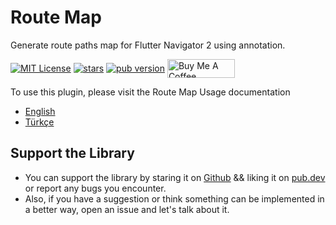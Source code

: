 # Route Map
Generate route paths map for Flutter Navigator 2 using annotation.

<p>    
<a href="https://img.shields.io/badge/License-MIT-green"><img     
align="center" src="https://img.shields.io/badge/License-MIT-green" alt="MIT License"></a>      
<a href="https://github.com/emintolgahanpolat/route_map"><img align="center" src="https://img.shields.io/github/stars/emintolgahanpolat/route_map?style=flat&logo=github&colorB=green&label=stars" alt="stars"></a>      
<a href="https://pub.dev/packages/route_map"><img     
align="center" src="https://img.shields.io/pub/v/route_map.svg?" alt="pub version"></a>      
<a href="https://www.buymeacoffee.com/emintpolat" target="_blank"><img align="center" src="https://cdn.buymeacoffee.com/buttons/v2/default-yellow.png" alt="Buy Me A Coffee" height="30px" width= "108px"></a>    
<p>  

To use this plugin, please visit the Route Map Usage documentation
- [English](https://github.com/emintolgahanpolat/route_map/blob/main/route_map/README.md)
- [Türkçe](https://github.com/emintolgahanpolat/route_map/blob/main/route_map/README.tr.md)


## Support the Library

- You can support the library by staring it on [Github](https://github.com/emintolgahanpolat/route_map) && liking it on [pub.dev](https://pub.dev/packages/route_map) or report any bugs you encounter.
- Also, if you have a suggestion or think something can be implemented in a better way, open an issue and let's talk about it.
